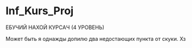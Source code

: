 # Inf_Kurs_Proj
ЕБУЧИЙ НАХОЙ КУРСАЧ (4 УРОВЕНЬ)

Может быть я однажды допилю два недостающих пункта от скуки.
Хз

